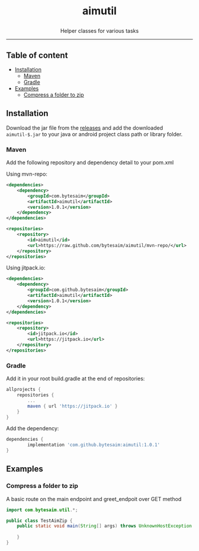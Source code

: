 # <p style="text-align: center;" align="center">aimutil</p>

<p style="text-align: center;" align="center">Helper classes for various tasks</p>

___

## Table of content
- [Installation](#installation)
    - [Maven](#maven)
    - [Gradle](#gradle)
- [Examples](#examples)
    - [Compress a folder to zip](#compress-a-folder-to-zip)
    
## Installation

Download the jar file from the [releases](https://github.com/bytesaim/aimutil/releases) and add the downloaded `aimutil-$.jar` to your java or android project class path or library folder.

### Maven 

Add the following repository and dependency detail to your pom.xml

Using mvn-repo:

```xml
<dependencies>
    <dependency>
        <groupId>com.bytesaim</groupId>
        <artifactId>aimutil</artifactId>
        <version>1.0.1</version>
    </dependency>
</dependencies>

<repositories>
    <repository>
        <id>aimutil</id>
        <url>https://raw.github.com/bytesaim/aimutil/mvn-repo/</url>
    </repository>
</repositories>
```

Using jitpack.io:

```xml
<dependencies>
    <dependency>
        <groupId>com.github.bytesaim</groupId>
        <artifactId>aimutil</artifactId>
        <version>1.0.1</version>
    </dependency>
</dependencies>

<repositories>
    <repository>
        <id>jitpack.io</id>
        <url>https://jitpack.io</url>
    </repository>
</repositories>
```

### Gradle

Add it in your root build.gradle at the end of repositories:

```gradle
allprojects {
    repositories {
        ...
        maven { url 'https://jitpack.io' }
    }
}
```
Add the dependency:

```gradle
dependencies {
        implementation 'com.github.bytesaim:aimutil:1.0.1'
}
```

## Examples

### Compress a folder to zip

A basic route on the main endpoint and greet_endpoit over GET method

```java
import com.bytesaim.util.*;

public class TestAimZip {
    public static void main(String[] args) throws UnknownHostException {
        
    }
}
```